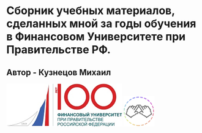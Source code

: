 # Сборник учебных материалов, сделанных мной за годы обучения в Финансовом Университете при Правительстве РФ.
## Автор - Кузнецов Михаил 
<img src=https://github.com/Karambasss/Finashka/blob/master/images/mainmage.jpg/> <img src=https://github.com/Karambasss/Finashka/blob/master/images/pimage.jpg width="80" height ="80"/>    

